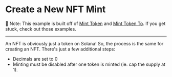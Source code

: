 #  Create a New NFT Mint

:notebook_with_decorative_cover: Note: This example is built off of [Mint Token](../../tokens/mint/README.md) and [Mint Token To](../../tokens/mint-to/README.md). If you get stuck, check out those examples.   

___

An NFT is obviously just a token on Solana! So, the process is the same for creating an NFT. There's just a few additional steps:
- Decimals are set to 0
- Minting must be disabled after one token is minted (ie. cap the supply at 1).
